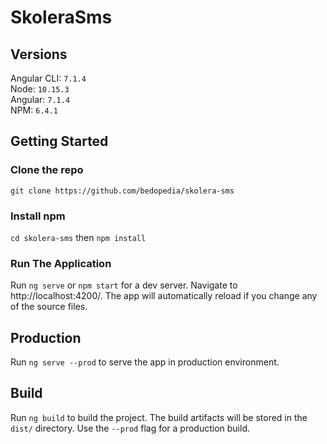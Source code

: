 # SkoleraSms

## Versions

Angular CLI: `7.1.4`  <br>
Node: `10.15.3` <br>
Angular: `7.1.4`<br>
NPM: `6.4.1`


## Getting Started

### Clone the repo
`git clone https://github.com/bedopedia/skolera-sms`
### Install npm
`cd skolera-sms` then
`npm install`
### Run The Application
Run `ng serve` or `npm start` for a dev server. Navigate to http://localhost:4200/. The app will automatically reload if you change any of the source files.


## Production
Run `ng serve --prod` to serve the app in production environment.

## Build
Run `ng build` to build the project. The build artifacts will be stored in the `dist/` directory. Use the `--prod` flag for a production build.
